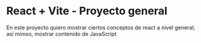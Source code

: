 # React + Vite - Proyecto general

En este proyecto quiero mostrar ciertos conceptos de react a nivel general; así mimso, mostrar contenido de JavaScript
